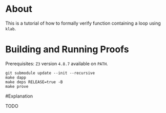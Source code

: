 # About

This is a tutorial of how to formally verify function containing a loop using `klab`.

# Building and Running Proofs

Prerequisites: `Z3` version `4.8.7` available on `PATH`.

```
git submodule update --init --recursive
make dapp
make deps RELEASE=true -B
make prove
```

#Explanation

TODO
